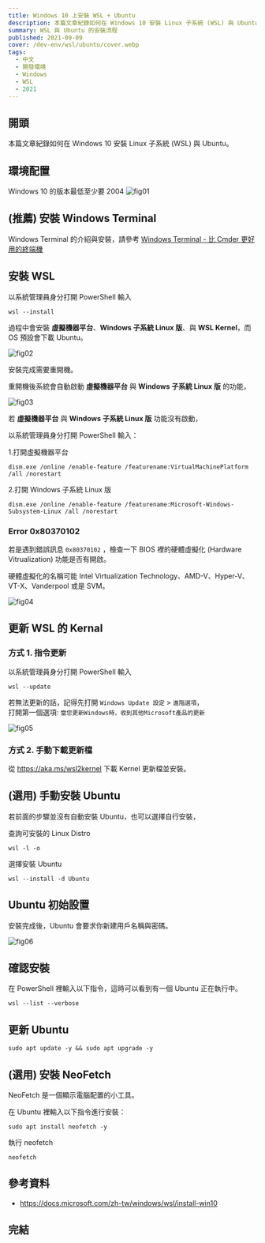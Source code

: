```yaml
---
title: Windows 10 上安裝 WSL + Ubuntu
description: 本篇文章紀錄如何在 Windows 10 安裝 Linux 子系統 (WSL) 與 Ubuntu
summary: WSL 與 Ubuntu 的安裝流程
published: 2021-09-09
cover: /dev-env/wsl/ubuntu/cover.webp
tags:
  - 中文
  - 開發環境
  - Windows
  - WSL
  - 2021
---
```


<script lang="ts">  
</script>

## 開頭

本篇文章紀錄如何在 Windows 10 安裝 Linux 子系統 (WSL) 與 Ubuntu。

## 環境配置

Windows 10 的版本最低至少要 2004
![fig01](ubuntu/fig01.avif)

## (推薦) 安裝 Windows Terminal

Windows Terminal 的介紹與安裝，請參考 [Windows Terminal - 比 Cmder 更好用的終端機](/dev-env/windows-terminal)

## 安裝 WSL

以系統管理員身分打開 PowerShell 輸入

```shell
wsl --install
```

過程中會安裝 **虛擬機器平台**、**Windows 子系統 Linux 版**、與 **WSL Kernel**，而 OS 預設會下載 Ubuntu。

![fig02](ubuntu/fig02.avif)

安裝完成需要重開機。

重開機後系統會自動啟動 **虛擬機器平台** 與 **Windows 子系統 Linux 版** 的功能，

![fig03](ubuntu/fig03.avif)

若 **虛擬機器平台** 與 **Windows 子系統 Linux 版** 功能沒有啟動，

以系統管理員身分打開 PowerShell 輸入：

1.打開虛擬機器平台

```shell
dism.exe /online /enable-feature /featurename:VirtualMachinePlatform /all /norestart
```

2.打開 Windows 子系統 Linux 版

```shell
dism.exe /online /enable-feature /featurename:Microsoft-Windows-Subsystem-Linux /all /norestart
```

### Error 0x80370102

若是遇到錯誤訊息 `0x80370102` ，檢查一下 BIOS 裡的硬體虛擬化 (Hardware Vitrualization) 功能是否有開啟。

硬體虛擬化的名稱可能 Intel Virtualization Technology、AMD-V、Hyper-V、VT-X、Vanderpool 或是 SVM。

![fig04](ubuntu/fig04.avif)

## 更新 WSL 的 Kernal

### 方式 1. 指令更新

以系統管理員身分打開 PowerShell 輸入

```shell
wsl --update
```

若無法更新的話，記得先打開 `Windows Update 設定` > `進階選項`，  
打開第一個選項: `當您更新Windows時，收到其他Microsoft產品的更新`

![fig05](ubuntu/fig05.avif)

### 方式 2. 手動下載更新檔

從 https://aka.ms/wsl2kernel 下載 Kernel 更新檔並安裝。

## (選用) 手動安裝 Ubuntu

若前面的步驟並沒有自動安裝 Ubuntu，也可以選擇自行安裝，

查詢可安裝的 Linux Distro

```shell
wsl -l -o
```

選擇安裝 Ubuntu

```shell
wsl --install -d Ubuntu
```

## Ubuntu 初始設置

安裝完成後，Ubuntu 會要求你新建用戶名稱與密碼。

![fig06](ubuntu/fig06.avif)

## 確認安裝

在 PowerShell 裡輸入以下指令，這時可以看到有一個 Ubuntu 正在執行中。

```shell
wsl --list --verbose
```

## 更新 Ubuntu

```shell
sudo apt update -y && sudo apt upgrade -y
```

## (選用) 安裝 NeoFetch

NeoFetch 是一個顯示電腦配置的小工具。

在 Ubuntu 裡輸入以下指令進行安裝：

```shell
sudo apt install neofetch -y
```

執行 neofetch

```shell
neofetch
```

## 參考資料

- https://docs.microsoft.com/zh-tw/windows/wsl/install-win10

## 完結
